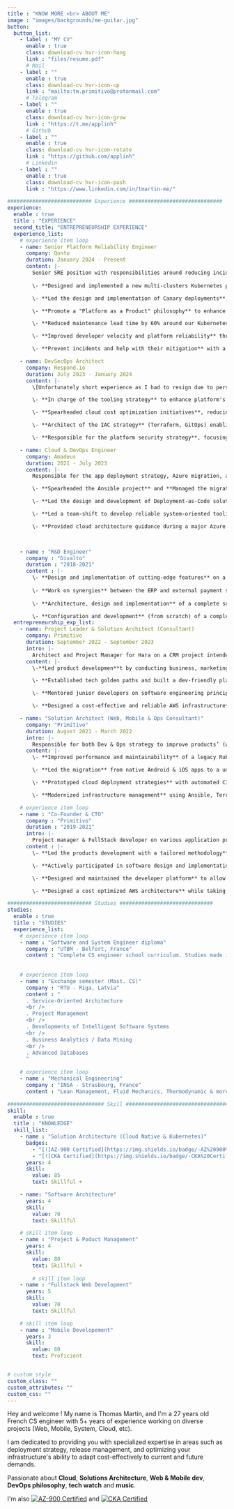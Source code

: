 ```yaml
---
title : "KNOW MORE <br> ABOUT ME"
image : "images/backgrounds/me-guitar.jpg"
button:
  button_list:
    - label : "MY CV"
      enable : true
      class: download-cv hvr-icon-hang
      link : "files/resume.pdf"
      # Mail
    - label : ""
      enable : true
      class: download-cv hvr-icon-up
      link : "mailto:tm.primitivo@protonmail.com"
      # Telegram
    - label : ""
      enable : true
      class: download-cv hvr-icon-grow
      link : "https://t.me/applinh"
      # Github
    - label : ""
      enable : true
      class: download-cv hvr-icon-rotate
      link : "https://github.com/applinh"
      # Linkedin
    - label : ""
      enable : true
      class: download-cv hvr-icon-push
      link : "https://www.linkedin.com/in/tmartin-me/"

########################### Experience ##############################
experience:
  enable : true
  title : "EXPERIENCE"
  second_title: "ENTREPRENEURSHIP EXPERIENCE"
  experience_list:
    # experience item loop
    - name: Senior Platform Reliability Engineer
      company: Qonto
      duration: January 2024 - Present
      content: |-
        Senior SRE position with responsibilities around reducing incidents MTTR and their blast radius, while improving overall platform’s reliability at low costs.
      
        \- **Designed and implemented a new multi-clusters Kubernetes platform** built from the ground up with PCI-DSS compliance, high resiliency, and a comprehensive disaster recovery (DR) strategy.

        \- **Led the design and implementation of Canary deployments**, enabling automatic rollbacks and significantly reducing incident MTTR and blast radius

        \- **Promote a "Platform as a Product" philosophy** to enhance self-service capabilities and minimize team intervention in repetitive tasks.

        \- **Reduced maintenance lead time by 60% around our Kubernetes clusters configuration** through innovative strategies involving Terraform, Helm and ArgoCD

        \- **Improved developer velocity and platform reliability** through initiatives around Kubernetes deployment workflows and internal APIs; using Helm Charts, ArgoCD, custom orchestration APIs, and Terraform modules.

        \- **Prevent incidents and help with their mitigation** with a on-point observability strategy (Prometheus, AlertManager, Grafana, Loki, ELK, etc)

    - name: DevSecOps Architect
      company: Respond.io
      duration: July 2023 - January 2024
      content: |-
        \[Unfortunately short experience as I had to resign due to personal matters.\]

        \- **In charge of the tooling strategy** to enhance platform's availability (AWS scale-in, scale-out and deployment strategies)

        \- **Spearheaded cloud cost optimization initiatives**, reducing monthly expenses by 10%

        \- **Architect of the IAC strategy** (Terraform, GitOps) enabling scalable and consistent deployments

        \- **Responsible for the platform security strategy**, focusing on audit logs and threat modeling

    - name: Cloud & DevOps Engineer
      company: Amadeus
      duration: 2021 - July 2023
      content: |-
        Responsible for the app deployment strategy, Azure migration, and driving a team shift to develop reliable system-oriented tooling.

        \- **Spearheaded the Ansible project** and **Managed the migration from Tower to AWX**, cutting costs and enhancing automation flexibility.

        \- **Led the design and development of Deployment-as-Code solutions**, reducing deployment times and ensuring consistency.

        \- **Led a team-shift to develop reliable system-oriented tooling**, reducing toil and mainteance lead time.

        \- **Provided cloud architecture guidance during a major Azure migration**, reducing risks and ensuring best practices.

    

    - name : "R&D Engineer"
      company : "Divalto"
      duration : "2018-2021"
      content : |-
        \- **Design and implementation of cutting-edge features** on a legacy ERP project
        
        \- **Work on synergies** between the ERP and external payment services (PayPal, PayZen, Mollie, etc)
        
        \- **Architecture, design and implementation** of a complete solution involving an Outlook add-in that allows to to interact with the ERP remotely

        \- **Configuration and development** (from scratch) of a complete Jennkins CI/CD (Cloud + onPremise)
  entrepreneurship_exp_list:
    - name: Project Leader & Solution Architect (Consultant)
      company: Primitivo
      duration: September 2022 - September 2023
      intro: |-
        Architect and Project Manager for Hara on a CRM project intended for non-profits, leading a team of 3 developers.
      content: |-
        \-**Led product developmen**t by conducting business, marketing, and functional analysis to define the roadmap.

        \- **Established tech golden paths and built a dev-friendly platform** accelerating TTM while ensuring a secure and reliable solution.

        \- **Mentored junior developers on software engineering principles** (DDD, TDD, SOLID, CI/CD), which elevated the overall quality of backend services.

        \- **Designed a cost-effective and reliable AWS infrastructure** using React, Node.js, MongoDB, Docker, and Kubernetes.

    - name: "Solution Architect (Web, Mobile & Ops Consultant)"
      company: "Primitivo"
      duration: August 2021 - March 2022
      intro: |-
        Responsible for both Dev & Ops strategy to improve products’ (web & mobile) reliability in terms of availability, costs and maintainability.
      content: |-
        \- **Improved performance and maintainability** of a legacy Ruby on Rails app with TDD and Hexagonal Architecture.

        \- **Led the migration** from native Android & iOS apps to a unified Flutter codebase, **speeding up releases**. 

        \- **Prototyped cloud deployment strategies** with automated CI/CD, improving deployments efficiency and reliability.

        \- **Modernized infrastructure management** using Ansible, Terraform, and Packer for better consistency.

    # experience item loop
    - name : "Co-Founder & CTO"
      company : "Primitivo"
      duration : "2019-2021"
      intro: |-
        Project manager & FullStack developer on various application projects, targeting students and bars in Strasbourg.
      content : |-
        \- **Led the products development with a tailored methodology**, and a roadmap aligned with customer needs, **that allowed us to ship 3 products into beta phase in less than 6 months**.

        \- **Actively participated in software design and implementation decisions** to ensure code’s approachability and fasten releases lifecycle.

        \- **Designed and maintained the developer platform** to allow to safely develop, test and ship features.

        \- **Designed a cost optimized AWS architecture** while taking into account scale-in to ensure the best reliability at the lowest cost.

########################### Studies ##############################
studies:
  enable : true
  title : "STUDIES"
  experience_list:
    # experience item loop
    - name : "Software and System Engineer diploma"
      company : "UTBM - Belfort, France"
      content : "Complete CS engineer school curriculum. Studies made in apprenticeship @ Divalto."
      
      
    # experience item loop
    - name : "Exchange semester (Mast. CS)"
      company : "RTU - Riga, Latvia"
      content : "
      . Service-Oriented Architecture
      <br />
      . Project Management
      <br />
      . Developments of Intelligent Software Systems
      <br />
      . Business Analytics / Data Mining
      <br />
      . Advanced Databases
      "
      
    # experience item loop
    - name : "Mechanical Engineering"
      company : "INSA - Strasbourg, France"
      content : "Lean Management, Fluid Mechanics, Thermodynamic & more"

############################### Skill #################################
skill:
  enable : true
  title : "KNOWLEDGE"
  skill_list:
    - name : "Solution Architecture (Cloud Native & Kubernetes)"
      badges: 
        - "[![AZ-900 Certified](https://img.shields.io/badge/-AZ%20900%20Certified-blue?style=for-the-badge&logo=microsoft-azure)](https://www.credly.com/badges/a0b37337-5e0d-4074-a4c7-36ace2b3b915)"
        - "[![CKA Certified](https://img.shields.io/badge/-CKA%20Certified-lightblue?style=for-the-badge&logo=kubernetes)](https://www.credly.com/badges/799e4d84-183a-482c-8f8a-5c9068c41d4d/public_url)"
      years: 4
      skill:
        value: 85
        text: Skillful +

    - name: "Software Architecture"
      years: 4
      skill:
        value: 70
        text: Skillful

    # skill item loop
    - name : "Project & Poduct Management"
      years: 4
      skill:
        value: 80
        text: Skillful +
    
        # skill item loop
    - name : "Fullstack Web Development"
      years: 5
      skill:
        value: 70
        text: Skillful

    # skill item loop
    - name : "Mobile Developement"
      years: 3
      skill:
        value: 60
        text: Proficient


# custom style
custom_class: "" 
custom_attributes: "" 
custom_css: ""
---
```


Hey and welcome !
My name is Thomas Martin, and I'm a 27 years old French CS engineer with 5+ years of experience working on diverse projects (Web, Mobile, System, Cloud, etc). 

I am dedicated to providing you with specialized expertise in areas such as deployment strategy, release management, and optimizing your infrastructure's ability to adapt cost-effectively to current and future demands.

Passionate about **Cloud**, **Solutions Architecture**, **Web & Mobile dev**, **DevOps philosophy**, **tech watch** and **music**.

I'm also [![AZ-900 Certified](https://img.shields.io/badge/-AZ%20900%20Certified-blue?style=for-the-badge&logo=microsoft-azure)](https://www.credly.com/badges/a0b37337-5e0d-4074-a4c7-36ace2b3b915) and [![CKA Certified](https://img.shields.io/badge/-CKA%20Certified-lightblue?style=for-the-badge&logo=kubernetes)](https://www.credly.com/badges/799e4d84-183a-482c-8f8a-5c9068c41d4d/public_url)
